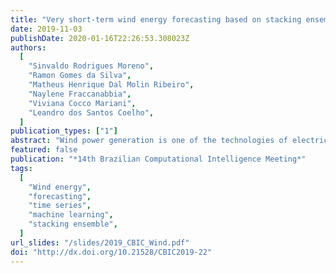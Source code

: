 ```yaml
---
title: "Very short-term wind energy forecasting based on stacking ensemble"
date: 2019-11-03
publishDate: 2020-01-16T22:26:53.308023Z
authors:
  [
    "Sinvaldo Rodrigues Moreno",
    "Ramon Gomes da Silva",
    "Matheus Henrique Dal Molin Ribeiro",
    "Naylene Fraccanabbia",
    "Viviana Cocco Mariani",
    "Leandro dos Santos Coelho",
  ]
publication_types: ["1"]
abstract: "Wind power generation is one of the technologies of electric production which still in development in Brazil, however, it already has a great penetration in the national energy matrix, representing 13.98% of the national energy consumption in Brazil. Due to the high level of uncertainty and the chaotic fluctuations in wind speed, predictions of wind energy with high accuracy is a challenge. In this context a stacking ensemble (STACK) model is proposed to forecast the wind power generation of a turbine in a wind farm at Parazinho, RN-Brazil. The proposed model combines four different algorithms as base-learners, such as, eXtreme Gradient Boosting (xgBoost), Support Vector Machine for regression with Linear Kernel (SVR-Linear), Multi-Layer Perceptron with multiple layers (MLP) and K-Nearest Neighbors (K-NN), and one algorithm as meta-learner-Support Vector Machine for regression with Radial Basis Function Kernel (SVR-RBF). To access the performance of adopted methodology, the results of STACK are compared with the results of the base-learners. Four performance measure criteria, as well as statistical tests are adopted. As results, STACK reached better results in all performance measures. Indeed, STACK and SVR-Linear are statistically equals. According to these results, applying the STACK proposed model indeed improved the forecasting when comparing with the other algorithms tested individually."
featured: false
publication: "*14th Brazilian Computational Intelligence Meeting*"
tags:
  [
    "Wind energy",
    "forecasting",
    "time series",
    "machine learning",
    "stacking ensemble",
  ]
url_slides: "/slides/2019_CBIC_Wind.pdf"
doi: "http://dx.doi.org/10.21528/CBIC2019-22"
---
```

